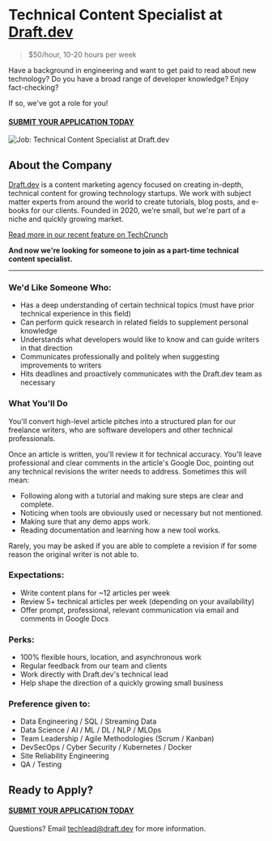 # Technical Content Specialist at [Draft.dev](https://draft.dev/)
> $50/hour, 10-20 hours per week

Have a background in engineering and want to get paid to read about new technology? Do you have a broad range of developer knowledge? Enjoy fact-checking?

If so, we've got a role for you!

#### [SUBMIT YOUR APPLICATION TODAY](https://airtable.com/shriklroIAfMCnnIi)

![Job: Technical Content Specialist at Draft.dev](https://draft.dev/learn/assets/posts/programmer.png)

## About the Company
[Draft.dev](https://draft.dev/) is a content marketing agency focused on creating in-depth, technical content for growing technology startups. We work with subject matter experts from around the world to create tutorials, blog posts, and e-books for our clients. Founded in 2020, we're small, but we're part of a niche and quickly growing market.

[Read more in our recent feature on TechCrunch](https://techcrunch.com/2021/07/29/draft-dev-ceo-karl-hughes-on-the-importance-of-using-experts-in-developer-marketing/)

**And now we're looking for someone to join as a part-time technical content specialist.**

-----

### We'd Like Someone Who:
- Has a deep understanding of certain technical topics (must have prior technical experience in this field)
- Can perform quick research in related fields to supplement personal knowledge
- Understands what developers would like to know and can guide writers in that direction
- Communicates professionally and politely when suggesting improvements to writers
- Hits deadlines and proactively communicates with the Draft.dev team as necessary

### What You'll Do
You'll convert high-level article pitches into a structured plan for our freelance writers, who are software developers and other technical professionals.

Once an article is written, you'll review it for technical accuracy. You'll leave professional and clear comments in the article's Google Doc, pointing out any technical revisions the writer needs to address. Sometimes this will mean:
- Following along with a tutorial and making sure steps are clear and complete.
- Noticing when tools are obviously used or necessary but not mentioned.
- Making sure that any demo apps work.
- Reading documentation and learning how a new tool works. 

Rarely, you may be asked if you are able to complete a revision if for some reason the original writer is not able to.

### Expectations:
- Write content plans for ~12 articles per week
- Review 5+ technical articles per week (depending on your availability)
- Offer prompt, professional, relevant communication via email and comments in Google Docs

### Perks:
- 100% flexible hours, location, and asynchronous work
- Regular feedback from our team and clients
- Work directly with Draft.dev's technical lead
- Help shape the direction of a quickly growing small business

### Preference given to:
- Data Engineering / SQL / Streaming Data
- Data Science / AI / ML / DL / NLP / MLOps
- Team Leadership / Agile Methodologies (Scrum / Kanban)
- DevSecOps / Cyber Security / Kubernetes / Docker
- Site Reliability Engineering
- QA / Testing

## Ready to Apply?

#### [SUBMIT YOUR APPLICATION TODAY](https://airtable.com/shriklroIAfMCnnIi)
Questions? Email [techlead@draft.dev](mailto:techlead@draft.dev) for more information.
